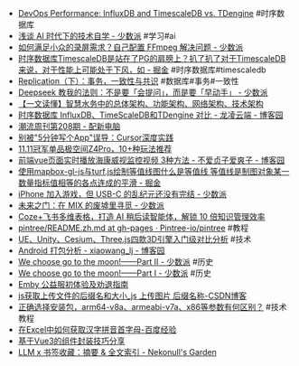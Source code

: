 - [DevOps Performance: InfluxDB and TimescaleDB vs. TDengine](https://tdengine.com/devops-performance-comparison-influxdb-and-timescaledb-vs-tdengine/) #时序数据库
- [浅谈 AI 时代下的技术自学 - 少数派](https://sspai.com/post/97972) #学习#ai
- [如何满足小众的录屏需求？自己配置 FFmpeg 解决问题 - 少数派](https://sspai.com/post/76637)
- [时序数据库TimescaleDB是站在了PG的肩膀上？扒了扒了对于TimescaleDB来说，对于性能上可能处于下风，如 - 掘金](https://juejin.cn/post/7338397590008332327) #时序数据库#timescaledb
- [Replication（下）：事务，一致性与共识](https://tech.meituan.com/2022/08/25/replication-in-meituan-02.html) #数据库#事务#一致性
- [Deepseek 教我的法则：不是要「会提问」，而是要「早动手」 - 少数派](https://sspai.com/post/96150)
- [【一文读懂】智慧水务中的总体架构、功能架构、网络架构、技术架构](https://mp.weixin.qq.com/s/a9AEv0U7KkBa2STdFrgnLg)
- [时序数据库 InfluxDB、TimeScaleDB和TDengine 对比 - 龙凌云端 - 博客园](https://www.cnblogs.com/miracle-luna/p/17973749)
- [潮流周刊第208期 - 配新电脑](https://weekly.tw93.fun/posts/208-%E9%85%8D%E6%96%B0%E7%94%B5%E8%84%91/?from=https://www.fre321.com)
- [别被"5分钟写个App"误导：Cursor深度实践](https://mp.weixin.qq.com/s/JVb7-4a2XOFhfeJusaxvFg)
- [11.11冠军单品极空间Z4Pro，10+种玩法推荐](https://mp.weixin.qq.com/s/DRlM5oFFnICopoQshPkzOg)
- [前端vue页面实时播放海康威视监控视频 3种方法 - 不爱贞子爱爽子 - 博客园](https://www.cnblogs.com/shuangzikun/p/17969786/fengtao_rtsp)
- [使用mapbox-gl-js与turf.js绘制等值线图什么是等值线 等值线是制图对象某一数量指标值相等的各点连成的平滑 - 掘金](https://juejin.cn/post/7044797998177452040)
- [iPhone 加入游戏，但 USB-C 的乱纪元还没有完结 - 少数派](https://sspai.com/post/84508)
- [未来之门：在 MIX 的废墟里寻觅 - 少数派](https://sspai.com/post/92886)
- [Coze+飞书多维表格，打造 AI 稍后读智能体，解锁 10 倍知识管理效率](https://mp.weixin.qq.com/s/2q9MpHak4SKFJjUQpnnHmA)
- [pintree/README.zh.md at gh-pages · Pintree-io/pintree](https://github.com/Pintree-io/pintree/blob/gh-pages/README.zh.md) #教程
- [UE、Unity、Cesium、Three.js四款3D引擎入门级对比分析](https://mp.weixin.qq.com/s/R8rSxsTVhPi5IZK_eMqq3g) #技术
- [Android 打包分析 - xiaowang_lj - 博客园](https://www.cnblogs.com/wanglongjiang/p/17248365.html)
- [We choose go to the moon!——Part II - 少数派](https://sspai.com/post/92652) #历史
- [We choose go to the moon!——Part I - 少数派](https://sspai.com/post/92750) #历史
- [Emby 公益服初体验及劝退指南](https://mp.weixin.qq.com/s/l8XGrtqkuBCAkHQ1CYZGmA)
- [js获取上传文件的后缀名和大小_js 上传图片 后缀名称-CSDN博客](https://blog.csdn.net/qq_33988065/article/details/56841587)
- [正确选择安装包，arm64-v8a、armeabi-v7a、x86等参数有何区别？](https://mp.weixin.qq.com/s/cXjAuF1g2gLN6uaQVcYbEA) #技术教程
- [在Excel中如何获取汉字拼音首字母-百度经验](https://jingyan.baidu.com/article/0a52e3f43c3f6abf63ed7259.html)
- [基于Vue3的组件封装技巧分享](https://mp.weixin.qq.com/s/JzbPcYAMYpJvZnjAXbeaYA)
- [LLM x 书签收藏：摘要 & 全文索引 - Nekonull's Garden](https://nekonull.me/posts/llm_x_bookmark/)

